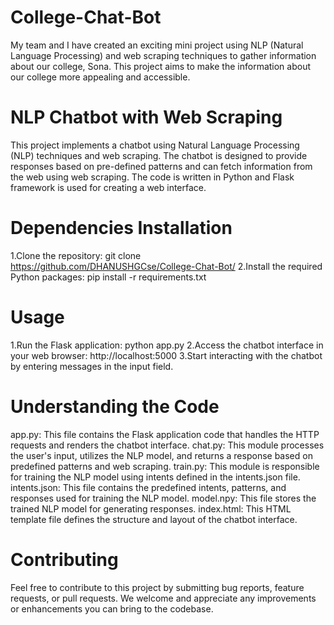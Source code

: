 # College-Chat-Bot
My team and I have created an exciting mini project using NLP (Natural Language Processing) and web scraping techniques to gather information about our college, Sona. This project aims to make the information about our college more appealing and accessible.
# NLP Chatbot with Web Scraping
This project implements a chatbot using Natural Language Processing (NLP) techniques and web scraping. The chatbot is designed to provide responses based on pre-defined patterns and can fetch information from the web using web scraping. The code is written in Python and Flask framework is used for creating a web interface.
# Dependencies Installation
1.Clone the repository:
git clone https://github.com/DHANUSHGCse/College-Chat-Bot/
2.Install the required Python packages:
pip install -r requirements.txt
# Usage
1.Run the Flask application:
python app.py
2.Access the chatbot interface in your web browser:
http://localhost:5000
3.Start interacting with the chatbot by entering messages in the input field.
# Understanding the Code
app.py: This file contains the Flask application code that handles the HTTP requests and renders the chatbot interface.
chat.py: This module processes the user's input, utilizes the NLP model, and returns a response based on predefined patterns and web scraping.
train.py: This module is responsible for training the NLP model using intents defined in the intents.json file.
intents.json: This file contains the predefined intents, patterns, and responses used for training the NLP model.
model.npy: This file stores the trained NLP model for generating responses.
index.html: This HTML template file defines the structure and layout of the chatbot interface.
# Contributing
Feel free to contribute to this project by submitting bug reports, feature requests, or pull requests. We welcome and appreciate any improvements or enhancements you can bring to the codebase.
